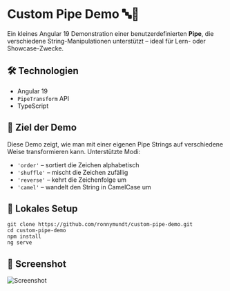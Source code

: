 # Custom Pipe Demo 🔤🧪

Ein kleines Angular 19 Demonstration einer benutzerdefinierten **Pipe**, 
die verschiedene String-Manipulationen unterstützt – ideal für Lern- oder Showcase-Zwecke.

## 🛠️ Technologien

- Angular 19
- `PipeTransform` API
- TypeScript

## 🎯 Ziel der Demo

Diese Demo zeigt, wie man mit einer eigenen Pipe Strings auf verschiedene Weise transformieren kann. Unterstützte Modi:

- `'order'` – sortiert die Zeichen alphabetisch
- `'shuffle'` – mischt die Zeichen zufällig
- `'reverse'` – kehrt die Zeichenfolge um
- `'camel'` – wandelt den String in CamelCase um

## 🚀 Lokales Setup

```
git clone https://github.com/ronnymundt/custom-pipe-demo.git
cd custom-pipe-demo
npm install
ng serve
```

## 📸 Screenshot

![Screenshot](/src/assets/screenshot.png)
